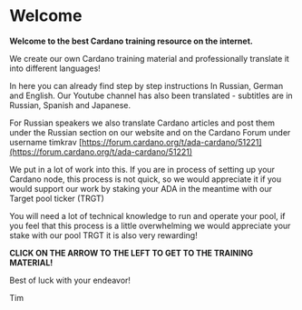 # Welcome

**Welcome to the best Cardano training resource on the internet.**   
  
We create our own Cardano training material and professionally translate it into different languages! 



In here you can already find step by step instructions In Russian, German and English. Our Youtube channel has also been translated - subtitles are in Russian, Spanish and Japanese.

For Russian speakers we also translate Cardano articles and post them under the Russian section on our website and on the Cardano Forum under username timkrav [https://forum.cardano.org/t/ada-cardano/51221](https://forum.cardano.org/t/ada-cardano/51221)

We put in a lot of work into this. If you are in process of setting up your Cardano node, this process is not quick, so we would appreciate it if you would support our work by staking your ADA in the meantime with our Target pool ticker \(TRGT\) 

You will need a lot of technical knowledge to run and operate your pool, if you feel that this process is a little overwhelming we would appreciate your stake with our pool TRGT it is also very rewarding!



**CLICK ON THE ARROW TO THE LEFT TO GET TO THE TRAINING MATERIAL!**

Best of luck with your endeavor!

Tim 


